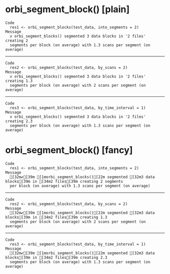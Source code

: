 # orbi_segment_block() [plain]

    Code
      res1 <- orbi_segment_blocks(test_data, into_segments = 2)
    Message
      v orbi_segment_blocks() segmented 3 data blocks in '2 files' creating 2
      segments per block (on average) with 1.3 scans per segment (on average)

---

    Code
      res2 <- orbi_segment_blocks(test_data, by_scans = 2)
    Message
      v orbi_segment_blocks() segmented 3 data blocks in '2 files' creating 1.3
      segments per block (on average) with 2 scans per segment (on average)

---

    Code
      res3 <- orbi_segment_blocks(test_data, by_time_interval = 1)
    Message
      v orbi_segment_blocks() segmented 3 data blocks in '2 files' creating 2.3
      segments per block (on average) with 1.3 scans per segment (on average)

# orbi_segment_block() [fancy]

    Code
      res1 <- orbi_segment_blocks(test_data, into_segments = 2)
    Message
      [32m✔[39m [1morbi_segment_blocks()[22m segmented [32m3 data blocks[39m in [34m2 files[39m creating 2 segments
      per block (on average) with 1.3 scans per segment (on average)

---

    Code
      res2 <- orbi_segment_blocks(test_data, by_scans = 2)
    Message
      [32m✔[39m [1morbi_segment_blocks()[22m segmented [32m3 data blocks[39m in [34m2 files[39m creating 1.3
      segments per block (on average) with 2 scans per segment (on average)

---

    Code
      res3 <- orbi_segment_blocks(test_data, by_time_interval = 1)
    Message
      [32m✔[39m [1morbi_segment_blocks()[22m segmented [32m3 data blocks[39m in [34m2 files[39m creating 2.3
      segments per block (on average) with 1.3 scans per segment (on average)

